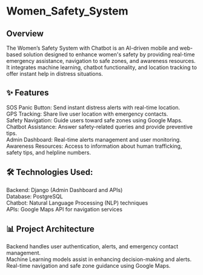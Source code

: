 # Women_Safety_System

<h2>Overview</h2>
The Women’s Safety System with Chatbot is an AI-driven mobile and web-based solution designed to enhance women's safety by providing real-time emergency assistance, navigation to safe zones, and awareness resources. It integrates machine learning, chatbot functionality, and location tracking to offer instant help in distress situations.

<h2>✨ Features</h2>
SOS Panic Button: Send instant distress alerts with real-time location. <br>
GPS Tracking: Share live user location with emergency contacts.<br>
Safety Navigation: Guide users toward safe zones using Google Maps.<br>
Chatbot Assistance: Answer safety-related queries and provide preventive tips.<br>
Admin Dashboard: Real-time alerts management and user monitoring.<br>
Awareness Resources: Access to information about human trafficking, safety tips, and helpline numbers.<br>


<h2>🛠️ Technologies Used:</h2>
Backend: Django (Admin Dashboard and APIs)<br>
Database: PostgreSQL<br>
Chatbot: Natural Language Processing (NLP) techniques <br>
APIs: Google Maps API for navigation services<br>


<h2>📊 Project Architecture</h2>
Backend handles user authentication, alerts, and emergency contact management.<br>
Machine Learning models assist in enhancing decision-making and alerts.<br>
Real-time navigation and safe zone guidance using Google Maps.<br>

